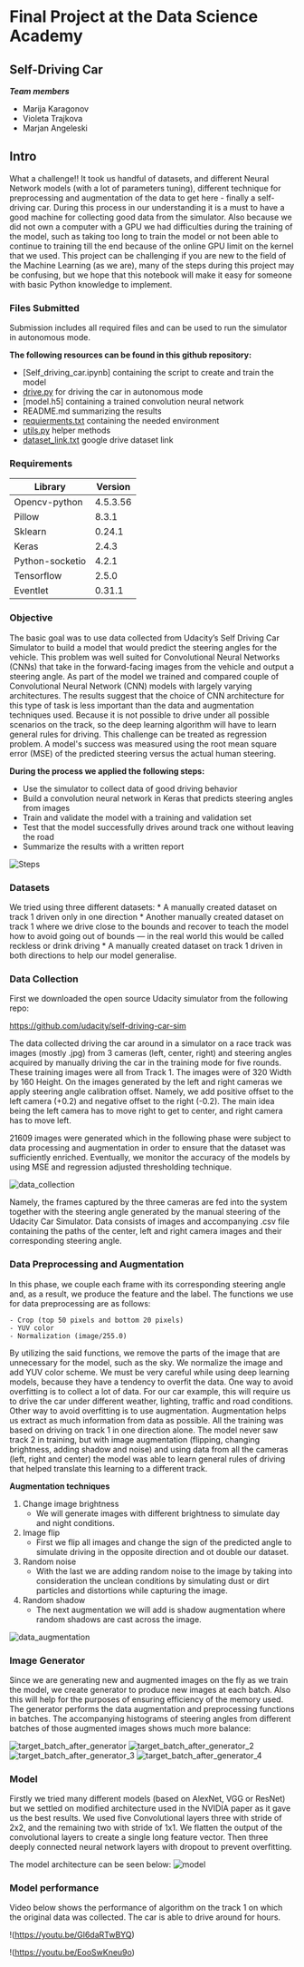 # Final Project at the Data Science Academy
## Self-Driving Car
***Team members***
- Marija Karagonov
- Violeta Trajkova
- Marjan Angeleski

## Intro
What a challenge!! It took us handful of datasets, and different Neural Network models (with a lot of parameters tuning), different technique for preprocessing and augmentation of the data to get here - finally a self-driving car. During this process in our understanding it is a must to have a good machine for collecting good data from the simulator. Also because we did not own a computer with a GPU we had difficulties during the training of the model, such as taking too long to train the model or not been able to continue to training till the end because of the online GPU limit on the kernel that we used. This project can be challenging if you are new to the field of the Machine Learning (as we are), many of the steps during this project may be confusing, but we hope that this notebook will make it easy for someone with basic Python knowledge to implement.

### Files Submitted
Submission includes all required files and can be used to run the simulator in autonomous mode.

**The following resources can be found in this github repository:**

-	[Self_driving_car.ipynb] containing the script to create and train the model
-	[drive.py](https://github.com/marija-kara/Self_driving_car/blob/main/drive.py) for driving the car in autonomous mode
-	[model.h5] containing a trained convolution neural network
-	README.md summarizing the results
-	[requierments.txt](https://github.com/marija-kara/Self_driving_car/blob/main/requirements.txt) containing the needed environment
-	[utils.py](https://github.com/marija-kara/Self_driving_car/blob/main/utils.py) helper methods
-	[dataset_link.txt](https://github.com/marija-kara/Self_driving_car/blob/main/dataset_link.txt) google drive dataset link

### Requirements
| Library | Version |
|---|---|
| Opencv-python |	4.5.3.56 |
| Pillow |	8.3.1 |
| Sklearn |	0.24.1 |
| Keras |	2.4.3 |
| Python-socketio |	4.2.1 |
| Tensorflow |	2.5.0 |
| Eventlet |	0.31.1 |

### Objective
The basic goal was to use data collected from Udacity’s Self Driving Car Simulator to build a model that would predict the steering angles for the vehicle. This problem was well suited for Convolutional Neural Networks (CNNs) that take in the forward-facing images from the vehicle and output a steering angle. Аs part of the model we trained and compared couple of Convolutional Neural Network (CNN) models with largely varying architectures. The results suggest that the choice of CNN architecture for this type of task is less important than the data and augmentation techniques used. Because it is not possible to drive under all possible scenarios on the track, so the deep learning algorithm will have to learn general rules for driving. This challenge can be treated as regression problem. A model's success was measured using the root mean square error (MSE) of the predicted steering versus the actual human steering.

**During the process we applied the following steps:**
-	Use the simulator to collect data of good driving behavior
-	Build a convolution neural network in Keras that predicts steering angles from images
-	Train and validate the model with a training and validation set
-	Test that the model successfully drives around track one without leaving the road
-	Summarize the results with a written report

![Steps](https://github.com/marija-kara/Self_driving_car/blob/main/pictures/fazi.png?raw=true)

### Datasets

We tried using three different datasets:
    * A manually created dataset on track 1 driven only in one direction
    * Another manually created dataset on track 1 where we drive close to the bounds and recover to teach the model how to avoid going out of bounds — in the real world this           would be called reckless or drink driving
    * A manually created dataset on track 1 driven in both directions to help our model generalise.

### Data Collection

First we downloaded the open source Udacity simulator from the following repo:

https://github.com/udacity/self-driving-car-sim

The data collected driving the car around in a simulator on a race track was images (mostly .jpg) from 3 cameras (left, center, right) and steering angles acquired by manually driving the car in the training mode for five rounds. These training images were all from Track 1. The images were of 320 Width by 160 Height. On the images generated by the left and right cameras we apply steering angle calibration offset. Namely, we add positive offset to the left camera (+0.2) and negative offset to the right (-0.2). The main idea being the left camera has to move right to get to center, and right camera has to move left.

21609 images were generated which in the following phase were subject to data processing and augmentation in order to ensure that the dataset was sufficiently enriched. Eventually, we monitor the accuracy of the models by using MSE and regression adjusted thresholding technique.

![data_collection](https://github.com/marija-kara/Self_driving_car/blob/main/pictures/data_collection.png?raw=true)

Namely, the frames captured by the three cameras are fed into the system together with the steering angle generated by the manual steering of the Udacity Car Simulator. Data consists of images and accompanying .csv file containing the paths of the center, left and right camera images and their corresponding steering angle.  

### Data Preprocessing and Augmentation

In this phase, we couple each frame with its corresponding steering angle and, as a result, we produce the feature and the label. 
The functions we use for data preprocessing are as follows:

    - Crop (top 50 pixels and bottom 20 pixels)
    - YUV color
    - Normalization (image/255.0)

By utilizing the said functions, we remove the parts of the image that are unnecessary for the model, such as the sky. We normalize the image and add YUV color scheme. 
We must be very careful while using deep learning models, because they have a tendency to overfit the data. One way to avoid overfitting is to collect a lot of data. For our car example, this will require us to drive the car under different weather, lighting, traffic and road conditions. Other way to avoid overfitting is to use augmentation. Augmentation helps us extract as much information from data as possible. All the training was based on driving on track 1 in one direction alone. The model never saw track 2 in training, but with image augmentation (flipping, changing brightness, adding shadow and noise) and using data from all the cameras (left, right and center) the model was able to learn general rules of driving that helped translate this learning to a different track.

**Augmentation techniques**
1. Change image brightness
   * We will generate images with different brightness to simulate day and night conditions.
2. Image flip 
   * First we flip all images and change the sign of the predicted angle to simulate driving in the opposite direction and ot double our dataset.
3. Random noise
   * With the last we are adding random noise to the image by taking into consideration the unclean conditions by simulating dust or dirt particles and distortions while capturing the image.
4. Random shadow
   * The next augmentation we will add is shadow augmentation where random shadows are cast across the image.

![data_augmentation](https://github.com/marija-kara/Self_driving_car/blob/main/pictures/augmentation.png?raw=true)

### Image Generator

Since we are generating new and augmented images on the fly as we train the model, we create generator to produce new images at each batch. Also this will help for the purposes of ensuring efficiency of the memory used. The generator performs the data augmentation and preprocessing functions in batches. The accompanying histograms of steering angles  from different batches of those augmented images shows much more balance:

![target_batch_after_generator](https://github.com/marija-kara/Self_driving_car/blob/main/pictures/target_batch_after_generator.png?raw=true)
![target_batch_after_generator_2](https://github.com/marija-kara/Self_driving_car/blob/main/pictures/target_batch_after_generator_2.png?raw=true)
![target_batch_after_generator_3](https://github.com/marija-kara/Self_driving_car/blob/main/pictures/target_batch_after_generator_3.png?raw=true)
![target_batch_after_generator_4](https://github.com/marija-kara/Self_driving_car/blob/main/pictures/target_batch_after_generator_4.png?raw=true)

### Model
Firstly we tried many different models (based on AlexNet, VGG or ResNet) but we settled on modified architecture used in the NVIDIA paper as it gave us the best results. We used five Convolutional layers three with stride of 2x2, and the remaining two with stride of 1x1. We flatten the output of the convolutional layers to create a single long feature vector. Then three deeply connected neural network layers with dropout to prevent overfitting.

The model architecture can be seen below:
![model](https://github.com/marija-kara/Self_driving_car/blob/main/pictures/model.png?raw=true)

### Model performance
Video below shows the performance of algorithm on the track 1 on which the original data was collected. The car is able to drive around for hours.

!(https://youtu.be/Gl6daRTwBYQ)

!(https://youtu.be/EooSwKneu9o)
